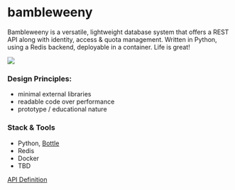 # bambleweeny


Bambleweeny is a versatile, lightweight database system that offers a REST API along with identity, access &amp; quota management. Written in Python, using a Redis backend, deployable in a container. Life is great!

![](https://raw.githubusercontent.com/u1i/bambleweeny/master/bawy.png)


### Design Principles:

* minimal external libraries
* readable code over performance
* prototype / educational nature

### Stack & Tools

* Python, [Bottle](https://bottlepy.org/)
* Redis
* Docker
* TBD

[API Definition](http://bambleweeny.sotong.io/	)




